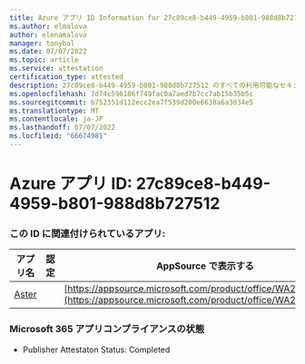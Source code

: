 ```yaml
---
title: Azure アプリ ID Information for 27c89ce8-b449-4959-b801-988d8b727512
ms.author: elmalova
author: elenamalova
manager: tonybal
ms.date: 07/07/2022
ms.topic: article
ms.service: attestation
certification_type: attested
description: 27c89ce8-b449-4959-b801-988d8b727512 のすべての利用可能なセキュリティとコンプライアンス情報。
ms.openlocfilehash: 7d74c598186f749fac0a7aed7b7cc7ab15b35b5c
ms.sourcegitcommit: b752351d112ecc2ea7f539d200e6638a6a3034e5
ms.translationtype: MT
ms.contentlocale: ja-JP
ms.lasthandoff: 07/07/2022
ms.locfileid: "66674981"
---
```

# <a name="azure-app-id-27c89ce8-b449-4959-b801-988d8b727512"></a>Azure アプリ ID: 27c89ce8-b449-4959-b801-988d8b727512


### <a name="apps-associated-with-this-id"></a>この ID に関連付けられているアプリ:
| **アプリ名** | **認定** | **AppSource で表示する** |
|--------------|---------------|-----------------------|
| [Aster](../forward/WA200002379.md) |  | [https://appsource.microsoft.com/product/office/WA200002379](https://appsource.microsoft.com/product/office/WA200002379) |

### <a name="microsoft-365-app-compliance-status"></a>Microsoft 365 アプリコンプライアンスの状態
- Publisher Attestaton Status: Completed
